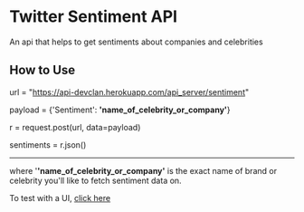 # Twitter Sentiment API
An api that helps to get sentiments about companies and celebrities

## How to Use

url = "https://api-devclan.herokuapp.com/api_server/sentiment"

payload = {'Sentiment': **'name_of_celebrity_or_company'**}

r = request.post(url, data=payload)

sentiments = r.json()

------------------------------------------------------------------------------------------
 where '**'name_of_celebrity_or_company'** is the exact name of brand or celebrity you'll like to fetch sentiment data on.

 To test with a UI, [click here]("https://api-devclan.herokuapp.com/")


